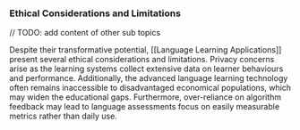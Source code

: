 ### Ethical Considerations and Limitations

// TODO: add content of other sub topics

Despite their transformative potential, [[Language Learning Applications]] present several ethical considerations and limitations. Privacy concerns arise as the learning systems collect extensive data on learner behaviours and performance. Additionally, the advanced language learning technology often remains inaccessible to disadvantaged economical populations, which may widen the educational gaps. Furthermore, over-reliance on algorithm feedback may lead to language assessments focus on easily measurable metrics rather than daily use.
